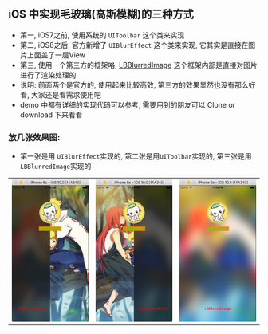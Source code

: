 ## iOS 中实现毛玻璃(高斯模糊)的三种方式
  * 第一, iOS7之前, 使用系统的 `UIToolbar` 这个类来实现
  * 第二, iOS8之后, 官方新增了 `UIBlurEffect` 这个类来实现, 它其实是直接在图片上面盖了一层View
  * 第三, 使用一个第三方的框架咯, [LBBlurredImage](https://github.com/lukabernardi/LBBlurredImage) 这个框架内部是直接对图片进行了渲染处理的
  * 说明: 前面两个是官方的, 使用起来比较高效, 第三方的效果显然也没有那么好看, 大家还是看需求使用吧
  * demo 中都有详细的实现代码可以参考, 需要用到的朋友可以 Clone or download 下来看看

### 放几张效果图: 
  * 第一张是用 `UIBlurEffect`实现的,  第二张是用`UIToolbar`实现的,  第三张是用`LBBlurredImage`实现的
<table>
 <tr>
  <td>
    <img src="IMAGE/img_001.png" width="300"/>
  </td>
  <td>
    <img src="IMAGE/img_002.png" width="300"/>
  </td>
  <td>
    <img src="IMAGE/img_003.png" width="300"/>
  </td>
 </tr>
</table>


